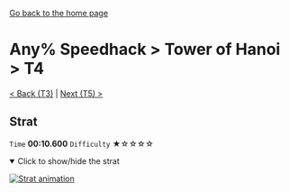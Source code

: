 [Go back to the home page](https://github.com/Doublevil/scbspeedrun)

# Any% Speedhack > Tower of Hanoi > T4

[< Back (T3)](https://github.com/Doublevil/scbspeedrun/blob/main/levels/any_sh/T/T3.md) | [Next (T5) >](https://github.com/Doublevil/scbspeedrun/blob/main/levels/any_sh/T/T5.md)

## Strat

`Time` **00:10.600** `Difficulty` ★☆☆☆☆
<details open>
  <summary>Click to show/hide the strat</summary>

  [![Strat animation](https://github.com/Doublevil/scbspeedrun/blob/main/media/levels/T/T4_Strat.webp)](https://github.com/Doublevil/scbspeedrun/blob/main/media/levels/T/T4_Strat.mp4?raw=true)
</details>

